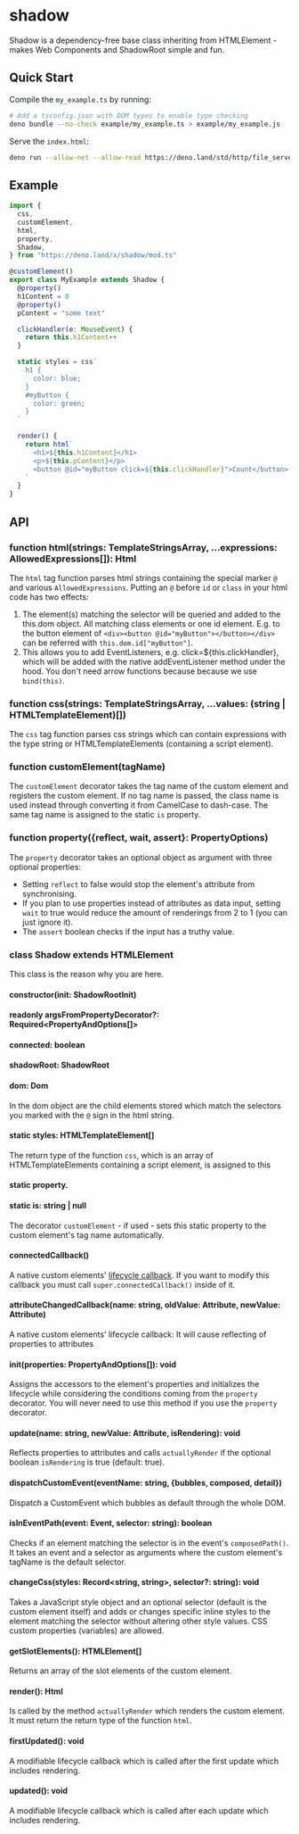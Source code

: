 # shadow

Shadow is a dependency-free base class inheriting from HTMLElement - makes Web
Components and ShadowRoot simple and fun.

## Quick Start

Compile the `my_example.ts` by running:

```bash
# Add a tsconfig.json with DOM types to enable type checking
deno bundle --no-check example/my_example.ts > example/my_example.js
```

Serve the `index.html`:

```bash
deno run --allow-net --allow-read https://deno.land/std/http/file_server.ts example/
```

## Example

```typescript
import {
  css,
  customElement,
  html,
  property,
  Shadow,
} from "https://deno.land/x/shadow/mod.ts"

@customElement()
export class MyExample extends Shadow {
  @property()
  h1Content = 0
  @property()
  pContent = "some text"

  clickHandler(e: MouseEvent) {
    return this.h1Content++
  }

  static styles = css`
    h1 {
      color: blue;
    }
    #myButton {
      color: green;
    }
  `

  render() {
    return html`
      <h1>${this.h1Content}</h1>
      <p>${this.pContent}</p>
      <button @id="myButton click=${this.clickHandler}">Count</button>
    `
  }
}
```

## API

### function html(strings: TemplateStringsArray, ...expressions: AllowedExpressions[]): Html

The `html` tag function parses html strings containing the special marker `@`
and various `AllowedExpressions`. Putting an `@` before `id` or `class` in your
html code has two effects:

1. The element(s) matching the selector will be queried and added to the
   this.dom object. All matching class elements or one id element. E.g. to the
   button element of `<div><button @id="myButton"></button></div>` can be
   referred with `this.dom.id["myButton"]`.
2. This allows you to add EventListeners, e.g. click=\${this.clickHandler},
   which will be added with the native addEventListener method under the hood.
   You don't need arrow functions because because we use `bind(this)`.

### function css(strings: TemplateStringsArray, ...values: (string | HTMLTemplateElement)[])

The `css` tag function parses css strings which can contain expressions with the
type string or HTMLTemplateElements (containing a script element).

### function customElement(tagName)

The `customElement` decorator takes the tag name of the custom element and
registers the custom element. If no tag name is passed, the class name is used
instead through converting it from CamelCase to dash-case. The same tag name is
assigned to the static `is` property.

### function property({reflect, wait, assert}: PropertyOptions)

The `property` decorator takes an optional object as argument with three
optional properties:

- Setting `reflect` to false would stop the element's attribute from
  synchronising.
- If you plan to use properties instead of attributes as data input, setting
  `wait` to true would reduce the amount of renderings from 2 to 1 (you can just
  ignore it).
- The `assert` boolean checks if the input has a truthy value.

### class Shadow extends HTMLElement

This class is the reason why you are here.

#### constructor(init: ShadowRootInit)

#### readonly argsFromPropertyDecorator?: Required<PropertyAndOptions[]>

#### connected: boolean

#### shadowRoot: ShadowRoot

#### dom: Dom

In the dom object are the child elements stored which match the selectors you
marked with the `@` sign in the html string.

#### static styles: HTMLTemplateElement[]

The return type of the function `css`, which is an array of HTMLTemplateElements
containing a script element, is assigned to this

#### static property.

#### static is: string | null

The decorator `customElement` - if used - sets this static property to the
custom element's tag name automatically.

#### connectedCallback()

A native custom elements'
[lifecycle callback](https://developer.mozilla.org/en-US/docs/Web/Web_Components/Using_custom_elements).
If you want to modify this callback you must call `super.connectedCallback()`
inside of it.

#### attributeChangedCallback(name: string, oldValue: Attribute, newValue: Attribute)

A native custom elements' lifecycle callback: It will cause reflecting of
properties to attributes

#### init(properties: PropertyAndOptions[]): void

Assigns the accessors to the element's properties and initializes the lifecycle
while considering the conditions coming from the `property` decorator. You will
never need to use this method if you use the `property` decorator.

#### update(name: string, newValue: Attribute, isRendering): void

Reflects properties to attributes and calls `actuallyRender` if the optional
boolean `isRendering` is true (default: true).

#### dispatchCustomEvent(eventName: string, {bubbles, composed, detail})

Dispatch a CustomEvent which bubbles as default through the whole DOM.

#### isInEventPath(event: Event, selector: string): boolean

Checks if an element matching the selector is in the event's `composedPath()`.
It takes an event and a selector as arguments where the custom element's tagName
is the default selector.

#### changeCss(styles: Record<string, string>, selector?: string): void

Takes a JavaScript style object and an optional selector (default is the custom
element itself) and adds or changes specific inline styles to the element
matching the selector without altering other style values. CSS custom properties
(variables) are allowed.

#### getSlotElements(): HTMLElement[]

Returns an array of the slot elements of the custom element.

#### render(): Html

Is called by the method `actuallyRender` which renders the custom element. It
must return the return type of the function `html`.

#### firstUpdated(): void

A modifiable lifecycle callback which is called after the first update which
includes rendering.

#### updated(): void

A modifiable lifecycle callback which is called after each update which includes
rendering.
